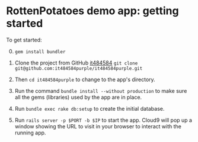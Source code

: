 # RottenPotatoes demo app: getting started

To get started:

0. `gem install bundler`

0. Clone the project from GitHub [it484584](https://github.com/it484584purple/it484584purple) `git clone git@github.com:it484584purple/it484584purple.git`

0. Then `cd it484584purple` to change to the app's directory.

0. Run the command `bundle install --without production` to make sure all the gems (libraries) used by the app are in place.

0. Run `bundle exec rake db:setup` to create the initial database.

0. Run `rails server -p $PORT -b $IP` to start the app.  Cloud9 will pop up a window showing the URL to visit in your browser to interact with the running app.
